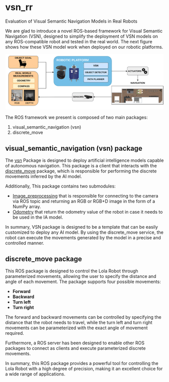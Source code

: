 # vsn_rr
Evaluation of Visual Semantic Navigation Models in Real Robots

We are glad to introduce a novel ROS-based framework for Visual Semantic Navigation (VSN), designed to simplify the 
deployment of VSN models on any ROS-compatible robot and tested in the real world. The next figure shows how these VSN model work when deployed on our robotic platforms. 

<img src="imgs/abstract.png" width="800">

The ROS framework we present is composed of two main packages:
1. visual_semantic_navigation (vsn)
2. discrete_move

## visual_semantic_navigation (vsn) package
The [vsn](catkin_ws/src/vsn) Package is designed to deploy artificial intelligence models capable of autonomous navigation. 
This package is a client that interacts with the  [discrete_move](catkin_ws/src/discrete_move) package, 
which is responsible for performing the discrete movements inferred by the AI model.

Additionally, This package contains two submodules:
* [Image_preprocessing](catkin_ws/src/vsn/scripts/image_preprocessing.py) that is responsible for connecting to the camera via ROS topic and returning an RGB or RGB+D image in the form of a NumPy array.
* [Odometry](catkin_ws/src/vsn/scripts/odometry.py) that return the odometry value of the robot in case it needs to be used in the IA model. 

In summary, VSN package is designed to be a template that can be easily customized to deploy any AI model. 
By using the discrete_move service, the robot can execute the movements generated by the model in a precise and controlled manner.


## discrete_move package
This ROS package is designed to control the Lola Robot through parameterized movements, allowing the user
to specify the distance and angle of each movement. The package supports four possible movements:
  * **Forward**
  * **Backward**
  * **Turn left**
  * **Turn right**

The forward and backward movements can be controlled by specifying the distance that the robot needs to travel, 
while the turn left and turn right movements can be parameterized with the exact angle of movement required.

Furthermore, a ROS server has been designed to enable other ROS packages to connect as clients and execute parameterized discrete movements.

In summary, this ROS package provides a powerful tool for controlling the Lola Robot with a high degree of  precision, 
making it an excellent choice for a wide range of applications.

